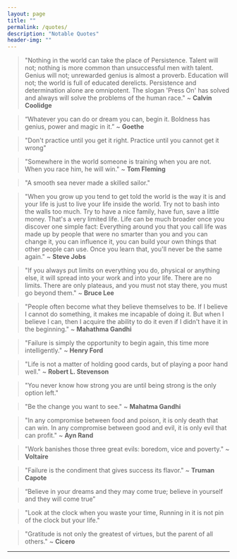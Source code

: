 ```yaml
---
layout: page
title: ""
permalink: /quotes/
description: "Notable Quotes"
header-img: ""
---
```

> "Nothing in the world can take the place of Persistence. Talent will not; nothing is more common than unsuccessful men with talent. Genius will not; unrewarded genius is almost a proverb. Education will not; the world is full of educated derelicts. Persistence and determination alone are omnipotent. The slogan 'Press On' has solved and always will solve the problems of the human race." ~ **Calvin Coolidge**

> “Whatever you can do or dream you can, begin it. Boldness has genius, power and magic in it.” ~ **Goethe**

> "Don't practice until you get it right. Practice until you cannot get it wrong"

> "Somewhere in the world someone is training when you are not. When you race him, he will win." 
~ **Tom Fleming**

> "A smooth sea never made a skilled sailor."

> "When you grow up you tend to get told the world is the way it is and your life is just to live your life inside the world. Try not to bash into the walls too much. Try to have a nice family, have fun, save a little money. That's a very limited life. Life can be much broader once you discover one simple fact: Everything around you that you call life was made up by people that were no smarter than you and you can change it, you can influence it, you can build your own things that other people can use.
Once you learn that, you'll never be the same again."
~ **Steve Jobs**

> "If you always put limits on everything you do, physical or anything else, it will spread into your work and into your life. There are no limits. There are only plateaus, and you must not stay there, you must go beyond them."
~ **Bruce Lee**

> "People often become what they believe themselves to be. If I believe I cannot do something, it makes me incapable of doing it. But when I believe I can, then I acquire the ability to do it even if I didn't have it in the beginning."
~ **Mahathma Gandhi**

> "Failure is simply the opportunity to begin again, this time more intelligently." 
~ **Henry Ford**

> "Life is not a matter of holding good cards, but of playing a poor hand well." 
~ **Robert L. Stevenson**

> "You never know how strong you are until being strong is the only option left."

> "Be the change you want to see."
~ **Mahatma Gandhi**

> "In any compromise between food and poison, it is only death that can win. In any compromise between good and evil, it is only evil that can profit."
~ **Ayn Rand**

> "Work banishes those three great evils: boredom, vice and poverty."
~ **Voltaire**

> "Failure is the condiment that gives success its flavor."
~ **Truman Capote**

> “Believe in your dreams and they may come true; believe in yourself and they will come true”

> "Look at the clock when you waste your time, Running in it is not pin of the clock but your life."

> "Gratitude is not only the greatest of virtues, but the parent of all others." ~ **Cicero**


---
